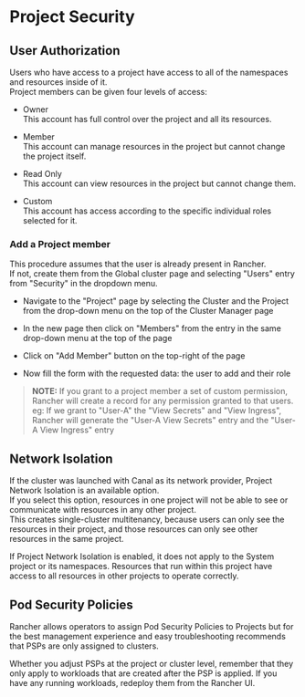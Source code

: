 # Project Security

## User Authorization
Users who have access to a project have access to all of the namespaces and resources inside of it.  
Project members can be given four levels of access:

- Owner  
This account has full control over the project and all its resources.

- Member  
This account can manage resources in the project but cannot change the project itself.

- Read Only  
This account can view resources in the project but cannot change them.

- Custom  
This account has access according to the specific individual roles selected for it.

### Add a Project member
This procedure assumes that the user is already present in Rancher.  
If not, create them from the Global cluster page and selecting "Users" entry from "Security" in the dropdown menu.

- Navigate to the "Project" page by selecting the Cluster and the Project from the drop-down menu on the top of the Cluster Manager page

- In the new page then click on "Members" from the entry in the same drop-down menu at the top of the page

- Click on "Add Member" button on the top-right of the page

- Now fill the form with the requested data: the user to add and their role

> **NOTE:** If you grant to a project member a set of custom permission, Rancher will create a record for any permission granted to that users.   
eg: If we grant to "User-A" the "View Secrets" and "View Ingress", Rancher will generate the "User-A View Secrets" entry and the "User-A View Ingress" entry


## Network Isolation
If the cluster was launched with Canal as its network provider, Project Network Isolation is an available option.  
If you select this option, resources in one project will not be able to see or communicate with resources in any other project.  
This creates single-cluster multitenancy, because users can only see the resources in their project, and those resources can only see other resources in the same project.

If Project Network Isolation is enabled, it does not apply to the System project or its namespaces. Resources that run within this project have access to all resources in other projects to operate correctly.

## Pod Security Policies
Rancher allows operators to assign Pod Security Policies to Projects but for the best management experience and easy troubleshooting recommends that PSPs are only assigned to clusters.

Whether you adjust PSPs at the project or cluster level, remember that they only apply to workloads that are created after the PSP is applied. If you have any running workloads, redeploy them from the Rancher UI.
